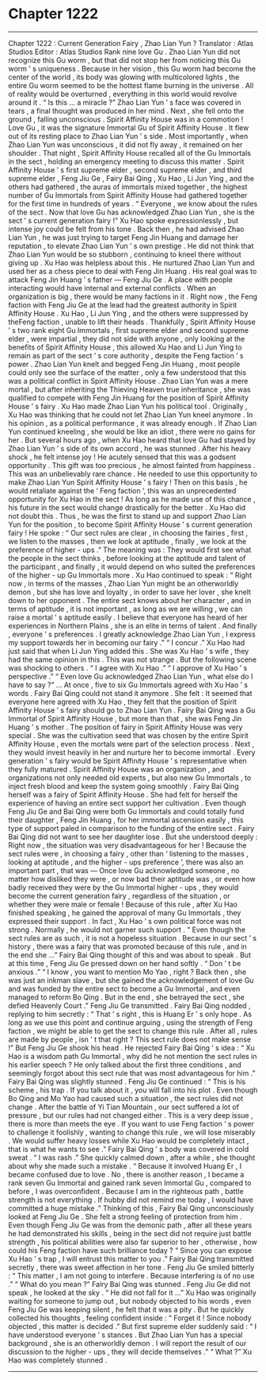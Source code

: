 
# Chapter 1222


---

Chapter 1222 : Current Generation Fairy , Zhao Lian Yun ?
Translator :
Atlas Studios
Editor :
Atlas Studios
Rank nine love Gu .
Zhao Lian Yun did not recognize this Gu worm , but that did not stop her from noticing this Gu worm ’ s uniqueness .
Because in her vision , this Gu worm had become the center of the world , its body was glowing with multicolored lights , the entire Gu worm seemed to be the hottest flame burning in the universe . All of reality would be overturned , everything in this world would revolve around it .
“ Is this … a miracle ?” Zhao Lian Yun ’ s face was covered in tears , a final thought was produced in her mind .
Next , she fell onto the ground , falling unconscious .
Spirit Affinity House was in a commotion !
Love Gu , it was the signature Immortal Gu of Spirit Affinity House .
It flew out of its resting place to Zhao Lian Yun ’ s side . Most importantly , when Zhao Lian Yun was unconscious , it did not fly away , it remained on her shoulder .
That night , Spirit Affinity House recalled all of the Gu Immortals in the sect , holding an emergency meeting to discuss this matter .
Spirit Affinity House ’ s first supreme elder , second supreme elder , and third supreme elder , Feng Jiu Ge , Fairy Bai Qing , Xu Hao , Li Jun Ying , and the others had gathered , the auras of immortals mixed together , the highest number of Gu Immortals from Spirit Affinity House had gathered together for the first time in hundreds of years .
“ Everyone , we know about the rules of the sect . Now that love Gu has acknowledged Zhao Lian Yun , she is the sect ’ s current generation fairy !” Xu Hao spoke expressionlessly , but intense joy could be felt from his tone .
Back then , he had advised Zhao Lian Yun , he was just trying to target Feng Jin Huang and damage her reputation , to elevate Zhao Lian Yun ’ s own prestige .
He did not think that Zhao Lian Yun would be so stubborn , continuing to kneel there without giving up .
Xu Hao was helpless about this .
He nurtured Zhao Lian Yun and used her as a chess piece to deal with Feng Jin Huang . His real goal was to attack Feng Jin Huang ’ s father — Feng Jiu Ge .
A place with people interacting would have internal and external conflicts .
When an organization is big , there would be many factions in it .
Right now , the Feng faction with Feng Jiu Ge at the lead had the greatest authority in Spirit Affinity House .
Xu Hao , Li Jun Ying , and the others were suppressed by theFeng faction , unable to lift their heads . Thankfully , Spirit Affinity House ’ s two rank eight Gu Immortals , first supreme elder and second supreme elder , were impartial , they did not side with anyone , only looking at the benefits of Spirit Affinity House , this allowed Xu Hao and Li Jun Ying to remain as part of the sect ’ s core authority , despite the Feng faction ’ s power .
Zhao Lian Yun knelt and begged Feng Jin Huang , most people could only see the surface of the matter , only a few understood that this was a political conflict in Spirit Affinity House .
Zhao Lian Yun was a mere mortal , but after inheriting the Thieving Heaven true inheritance , she was qualified to compete with Feng Jin Huang for the position of Spirit Affinity House ’ s fairy .
Xu Hao made Zhao Lian Yun his political tool .
Originally , Xu Hao was thinking that he could not let Zhao Lian Yun kneel anymore . In his opinion , as a political performance , it was already enough . If Zhao Lian Yun continued kneeling , she would be like an idiot , there were no gains for her .
But several hours ago , when Xu Hao heard that love Gu had stayed by Zhao Lian Yun ’ s side of its own accord , he was stunned .
After his heavy shock , he felt intense joy !
He acutely sensed that this was a godsent opportunity . This gift was too precious , he almost fainted from happiness .
This was an unbelievably rare chance .
He needed to use this opportunity to make Zhao Lian Yun Spirit Affinity House ’ s fairy !
Then on this basis , he would retaliate against the ‘ Feng faction ’, this was an unprecedented opportunity for Xu Hao in the sect ! As long as he made use of this chance , his future in the sect would change drastically for the better .
Xu Hao did not doubt this .
Thus , he was the first to stand up and support Zhao Lian Yun for the position , to become Spirit Affinity House ’ s current generation fairy !
He spoke : “ Our sect rules are clear , in choosing the fairies , first , we listen to the masses , then we look at aptitude , finally , we look at the preference of higher - ups .”
The meaning was : They would first see what the people in the sect thinks , before looking at the aptitude and talent of the participant , and finally , it would depend on who suited the preferences of the higher - up Gu Immortals more .
Xu Hao continued to speak : “ Right now , in terms of the masses , Zhao Lian Yun might be an otherworldly demon , but she has love and loyalty , in order to save her lover , she knelt down to her opponent . The entire sect knows about her character , and in terms of aptitude , it is not important , as long as we are willing , we can raise a mortal ’ s aptitude easily . I believe that everyone has heard of her experiences in Northern Plains , she is an elite in terms of talent . And finally , everyone ’ s preferences . I greatly acknowledge Zhao Lian Yun , I express my support towards her in becoming our fairy .”
“ I concur .” Xu Hao had just said that when Li Jun Ying added this .
She was Xu Hao ’ s wife , they had the same opinion in this .
This was not strange .
But the following scene was shocking to others .
“ I agree with Xu Hao .”
“ I approve of Xu Hao ’ s perspective .”
“ Even love Gu acknowledged Zhao Lian Yun , what else do I have to say ?”
…
At once , five to six Gu Immortals agreed with Xu Hao ’ s words .
Fairy Bai Qing could not stand it anymore .
She felt : It seemed that everyone here agreed with Xu Hao , they felt that the position of Spirit Affinity House ’ s fairy should go to Zhao Lian Yun .
Fairy Bai Qing was a Gu Immortal of Spirit Affinity House , but more than that , she was Feng Jin Huang ’ s mother .
The position of fairy in Spirit Affinity House was very special .
She was the cultivation seed that was chosen by the entire Spirit Affinity House , even the mortals were part of the selection process . Next , they would invest heavily in her and nurture her to become immortal . Every generation ’ s fairy would be Spirit Affinity House ’ s representative when they fully matured .
Spirit Affinity House was an organization , and organizations not only needed old experts , but also new Gu Immortals , to inject fresh blood and keep the system going smoothly .
Fairy Bai Qing herself was a fairy of Spirit Affinity House . She had felt for herself the experience of having an entire sect support her cultivation .
Even though Feng Jiu Ge and Bai Qing were both Gu Immortals and could totally fund their daughter , Feng Jin Huang , for her immortal ascension easily , this type of support paled in comparison to the funding of the entire sect .
Fairy Bai Qing did not want to see her daughter lose .
But she understood deeply : Right now , the situation was very disadvantageous for her !
Because the sect rules were , in choosing a fairy , other than ‘ listening to the masses , looking at aptitude , and the higher - ups preference ’, there was also an important part , that was —
Once love Gu acknowledged someone , no matter how disliked they were , or now bad their aptitude was , or even how badly received they were by the Gu Immortal higher - ups , they would become the current generation fairy , regardless of the situation , or whether they were male or female !
Because of this rule , after Xu Hao finished speaking , he gained the approval of many Gu Immortals , they expressed their support .
In fact , Xu Hao ’ s own political force was not strong . Normally , he would not garner such support .
“ Even though the sect rules are as such , it is not a hopeless situation . Because in our sect ’ s history , there was a fairy that was promoted because of this rule , and in the end she …”
Fairy Bai Qing thought of this and was about to speak .
But at this time , Feng Jiu Ge pressed down on her hand softly .
“ Don ’ t be anxious .”
“ I know , you want to mention Mo Yao , right ? Back then , she was just an inkman slave , but she gained the acknowledgement of love Gu and was funded by the entire sect to become a Gu Immortal , and even managed to reform Bo Qing . But in the end , she betrayed the sect , she defied Heavenly Court .”
Feng Jiu Ge transmitted .
Fairy Bai Qing nodded , replying to him secretly : “ That ’ s right , this is Huang Er ’ s only hope . As long as we use this point and continue arguing , using the strength of Feng faction , we might be able to get the sect to change this rule . After all , rules are made by people , isn ’ t that right ? This sect rule does not make sense !”
But Feng Jiu Ge shook his head .
He rejected Fairy Bai Qing ’ s idea : “ Xu Hao is a wisdom path Gu Immortal , why did he not mention the sect rules in his earlier speech ? He only talked about the first three conditions , and seemingly forgot about this sect rule that was most advantageous for him .”
Fairy Bai Qing was slightly stunned .
Feng Jiu Ge continued : “ This is his scheme , his trap . If you talk about it , you will fall into his plot . Even though Bo Qing and Mo Yao had caused such a situation , the sect rules did not change . After the battle of Yi Tian Mountain , our sect suffered a lot of pressure , but our rules had not changed either . This is a very deep issue , there is more than meets the eye . If you want to use Feng faction ’ s power to challenge it foolishly , wanting to change this rule , we will lose miserably . We would suffer heavy losses while Xu Hao would be completely intact , that is what he wants to see .”
Fairy Bai Qing ’ s body was covered in cold sweat .
“ I was rash .” She quickly calmed down , after a while , she thought about why she made such a mistake .
“ Because it involved Huang Er , I became confused due to love . No , there is another reason , I became a rank seven Gu Immortal and gained rank seven Immortal Gu , compared to before , I was overconfident . Because I am in the righteous path , battle strength is not everything . If hubby did not remind me today , I would have committed a huge mistake .”
Thinking of this , Fairy Bai Qing unconsciously looked at Feng Jiu Ge .
She felt a strong feeling of protection from him . Even though Feng Jiu Ge was from the demonic path , after all these years he had demonstrated his skills , being in the sect did not require just battle strength , his political abilities were also far superior to her , otherwise , how could his Feng faction have such brilliance today ?
“ Since you can expose Xu Hao ’ s trap , I will entrust this matter to you .” Fairy Bai Qing transmitted secretly , there was sweet affection in her tone .
Feng Jiu Ge smiled bitterly : “ This matter , I am not going to interfere . Because interfering is of no use .”
“ What do you mean ?” Fairy Bai Qing was stunned .
Feng Jiu Ge did not speak , he looked at the sky .
“ He did not fall for it …” Xu Hao was originally waiting for someone to jump out , but nobody objected to his words , even Feng Jiu Ge was keeping silent , he felt that it was a pity .
But he quickly collected his thoughts , feeling confident inside : “ Forget it ! Since nobody objected , this matter is decided .”
But first supreme elder suddenly said : “ I have understood everyone ’ s stances . But Zhao Lian Yun has a special background , she is an otherworldly demon . I will report the result of our discussion to the higher - ups , they will decide themselves .”
“ What ?” Xu Hao was completely stunned .

---

